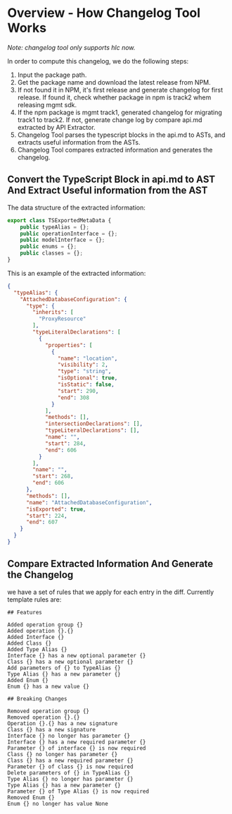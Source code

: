 
# Overview - How Changelog Tool Works

*Note: changelog tool only supports hlc now.*

In order to compute this changelog, we do the following steps:
1. Input the package path.
2. Get the package name and download the latest release from NPM.
3. If not found it in NPM, it's first release and generate changelog for first release. If found it, check whether package in npm is track2 whem releasing mgmt sdk.
4. If the npm package is mgmt track1, generated changelog for migrating track1 to track2. If not, generate change log by compare api.md extracted by API Extractor.
5. Changelog Tool parses the typescript blocks in the api.md to ASTs, and extracts useful information from the ASTs.
6. Changelog Tool compares extracted information and generates the changelog.

## Convert the TypeScript Block in api.md to AST And Extract Useful information from the AST
The data structure of the extracted information:
```typescript
export class TSExportedMetaData {
    public typeAlias = {};
    public operationInterface = {};
    public modelInterface = {};
    public enums = {};
    public classes = {};
}
```
This is an example of the extracted information:
```json
{
  "typeAlias": {
    "AttachedDatabaseConfiguration": {
      "type": {
        "inherits": [
          "ProxyResource"
        ],
        "typeLiteralDeclarations": [
          {
            "properties": [
              {
                "name": "location",
                "visibility": 2,
                "type": "string",
                "isOptional": true,
                "isStatic": false,
                "start": 290,
                "end": 308
              }              
            ],
            "methods": [],
            "intersectionDeclarations": [],
            "typeLiteralDeclarations": [],
            "name": "",
            "start": 284,
            "end": 606
          }
        ],
        "name": "",
        "start": 268,
        "end": 606
      },
      "methods": [],
      "name": "AttachedDatabaseConfiguration",
      "isExported": true,
      "start": 224,
      "end": 607
    }
  }
}
```

## Compare Extracted Information And Generate the Changelog
we have a set of rules that we apply for each entry in the diff. Currently template rules are:
```
## Features

Added operation group {}
Added operation {}.{}
Added Interface {}
Added Class {}
Added Type Alias {}
Interface {} has a new optional parameter {}
Class {} has a new optional parameter {}
Add parameters of {} to TypeAlias {}
Type Alias {} has a new parameter {}
Added Enum {}
Enum {} has a new value {}

## Breaking Changes

Removed operation group {}
Removed operation {}.{}
Operation {}.{} has a new signature
Class {} has a new signature
Interface {} no longer has parameter {}
Interface {} has a new required parameter {}
Parameter {} of interface {} is now required
Class {} no longer has parameter {}
Class {} has a new required parameter {}
Parameter {} of class {} is now required
Delete parameters of {} in TypeAlias {}
Type Alias {} no longer has parameter {}
Type Alias {} has a new parameter {}
Parameter {} of Type Alias {} is now required
Removed Enum {}
Enum {} no longer has value None
```
